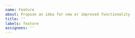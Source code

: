 ```yaml
---
name: Feature
about: Propose an idea for new or improved functionality
title: ''
labels: feature
assignees: ''
---
```


<!--

Specify new or modified functionality, or deprecation or removal of existing functionality. This category of work includes changes to external operations and interfaces as well as to internal processes, algorithms and persistence that will alter what the system does.

Please describe the users this feature will most benefit, and if there are alternative solutions you've considered.

-->

